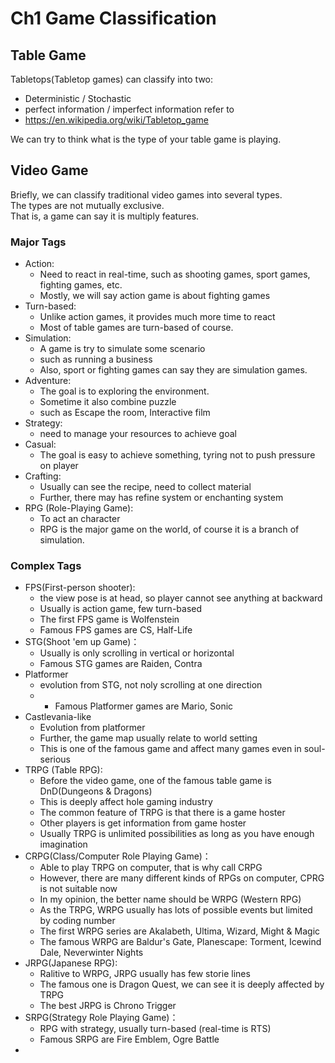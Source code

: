 # Ch1 Game Classification

## Table Game
Tabletops(Tabletop games) can classify into two:
* Deterministic / Stochastic
* perfect information / imperfect information
refer to
* https://en.wikipedia.org/wiki/Tabletop_game

We can try to think what is the type of your table game is playing.

## Video Game
Briefly, we can classify traditional video games into several types.  
The types are not mutually exclusive.  
That is, a game can say it is multiply features.  

### Major Tags
* Action:
  * Need to react in real-time, such as shooting games, sport games, fighting games, etc.
  * Mostly, we will say action game is about fighting games
* Turn-based: 
  * Unlike action games, it provides much more time to react
  * Most of table games are turn-based of course.
* Simulation:
  * A game is try to simulate some scenario
  * such as running a business
  * Also, sport or fighting games can say they are simulation games. 
* Adventure:
  * The goal is to exploring the environment.
  * Sometime it also combine puzzle
  * such as Escape the room, Interactive film
* Strategy:
  * need to manage your resources to achieve goal
* Casual:
  * The goal is easy to achieve something, tyring not to push pressure on player
* Crafting:
  * Usually can see the recipe, need to collect material
  * Further, there may has refine system or enchanting system
* RPG (Role-Playing Game):
  * To act an character
  * RPG is the major game on the world, of course it is a branch of simulation.

### Complex Tags
* FPS(First-person shooter):
  * the view pose is at head, so player cannot see anything at backward
  * Usually is action game, few turn-based
  * The first FPS game is Wolfenstein
  * Famous FPS games are CS, Half-Life
* STG(Shoot 'em up Game)：
  * Usually is only scrolling in vertical or horizontal
  * Famous STG games are Raiden, Contra
* Platformer
  * evolution from STG, not noly scrolling at one direction
  * * Famous Platformer games are Mario, Sonic
* Castlevania-like
  * Evolution from platformer
  * Further, the game map usually relate to world setting
  * This is one of the famous game and affect many games even in soul-serious
* TRPG (Table RPG):
  * Before the video game, one of the famous table game is DnD(Dungeons & Dragons)
  * This is deeply affect hole gaming industry
  * The common feature of TRPG is that there is a game hoster
  * Other players is get information from game hoster
  * Usually TRPG is unlimited possibilities as long as you have enough imagination
* CRPG(Class/Computer Role Playing Game)：
  * Able to play TRPG on computer, that is why call CRPG
  * However, there are many different kinds of RPGs on computer, CPRG is not suitable now
  * In my opinion, the better name should be WRPG (Western RPG)
  * As the TRPG, WRPG usually has lots of possible events but limited by coding number
  * The first WRPG series are Akalabeth, Ultima, Wizard, Might & Magic
  * The famous WRPG are Baldur's Gate, Planescape: Torment, Icewind Dale, Neverwinter Nights
* JRPG(Japanese RPG):
  * Ralitive to WRPG, JRPG usually has few storie lines
  * The famous one is Dragon Quest, we can see it is deeply affected by TRPG 
  * The best JRPG is Chrono Trigger
* SRPG(Strategy Role Playing Game)：
  * RPG with strategy, usually turn-based (real-time is RTS)
  * Famous SRPG are Fire Emblem, Ogre Battle
* 
  

